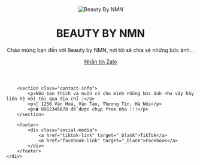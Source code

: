 <!DOCTYPE html>
<html lang="vi">
<head>
    <meta charset="UTF-8">
    <meta name="viewport" content="width=device-width, initial-scale=1.0">
    <title>Beauty By NMN</title>
    <link rel="stylesheet" href="styles.css">  <!-- Bạn có thể thêm CSS riêng nếu cần -->
</head>
<body>
    <div class="container">
        <header>
            <div class="avatar">
                <img src="link-to-your-image.jpg" alt="Beauty By NMN" />
            </div>
            <h1>BEAUTY BY NMN</h1>
            <p>Chào mừng bạn đến với Beauty by NMN, nơi tôi sẽ chia sẻ những bức ảnh...</p>
            <a href="zalo-link" class="button">Nhắn tin Zalo</a>
        </header>
        
        <section class="contact-info">
            <p>Nếu bạn thích và muốn có cho mình những bức ảnh như vậy hãy liên hệ với tôi qua địa chỉ :</p>
            <p>📍 1256 Văn Hoá, Văn Tảo, Thương Tín, Hà Nội</p>
            <p>☎️ 0912345678 để được chụp free nha !!!</p>
        </section>
        
        <footer>
            <div class="social-media">
                <a href="tiktok-link" target="_blank">TikTok</a>
                <a href="facebook-link" target="_blank">Facebook</a>
            </div>
        </footer>
    </div>
</body>
</html>
